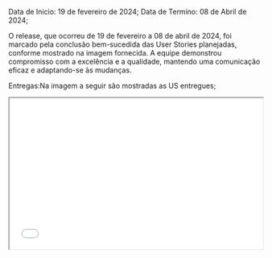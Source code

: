 Data de Inicio: 19 de fevereiro de 2024;
Data de Termino: 08 de Abril de 2024;


O release, que ocorreu de 19 de fevereiro a 08 de abril de 2024, foi marcado pela conclusão bem-sucedida das User Stories planejadas, conforme mostrado na imagem fornecida. A equipe demonstrou compromisso com a excelência e a qualidade, mantendo uma comunicação eficaz e adaptando-se às mudanças. 




Entregas:Na imagem a seguir são mostradas as US entregues;



<iframe src="../../assets/R1.png" width="100%" height="300px">
</iframe>